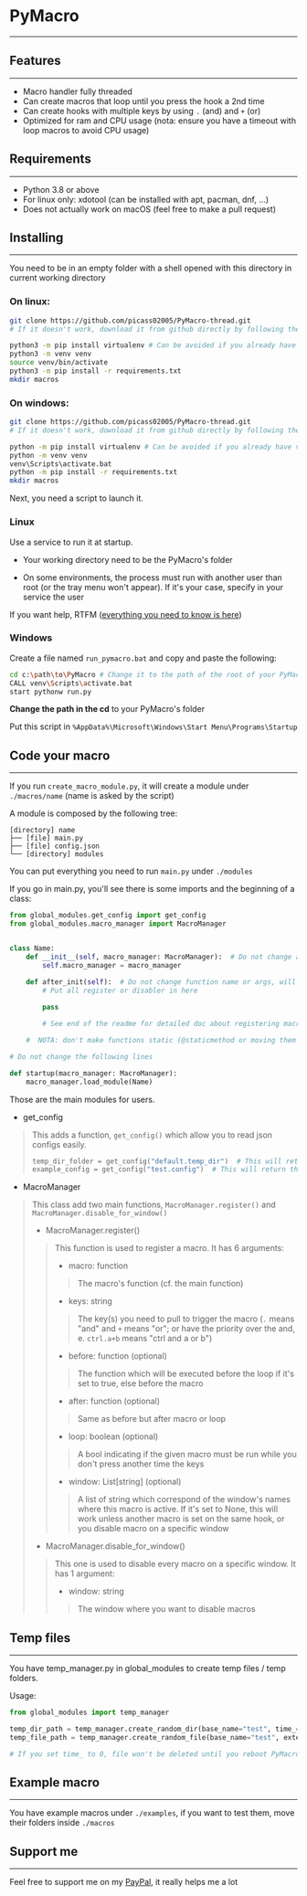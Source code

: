 # PyMacro

---

## Features

---

- Macro handler fully threaded
- Can create macros that loop until you press the hook a 2nd time
- Can create hooks with multiple keys by using `.` (and) and `+` (or)
- Optimized for ram and CPU usage (nota: ensure you have a timeout with loop macros to avoid CPU usage)

## Requirements

---

- Python 3.8 or above
- For linux only: xdotool (can be installed with apt, pacman, dnf, ...)
- Does not actually work on macOS (feel free to make a pull request)

## Installing

---

You need to be in an empty folder with a shell opened with this directory in current working directory

### On linux:

```bash
git clone https://github.com/picass02005/PyMacro-thread.git
# If it doesn't work, download it from github directly by following the link

python3 -m pip install virtualenv # Can be avoided if you already have virtualenv
python3 -m venv venv
source venv/bin/activate
python3 -m pip install -r requirements.txt
mkdir macros
```

### On windows:

```bash
git clone https://github.com/picass02005/PyMacro-thread.git
# If it doesn't work, download it from github directly by following the link

python -m pip install virtualenv # Can be avoided if you already have virtualenv
python -m venv venv
venv\Scripts\activate.bat
python -m pip install -r requirements.txt
mkdir macros
```

Next, you need a script to launch it.

### Linux

Use a service to run it at startup.

- Your working directory need to be the PyMacro's folder

- On some environments, the process must run with another user than root (or the tray menu won't appear). If it's your case, specify in your service the user

If you want help, RTFM ([everything you need to know is here](https://wiki.archlinux.org/title/systemd#Writing_unit_files))

### Windows

Create a file named `run_pymacro.bat` and copy and paste the following:

```bash
cd c:\path\to\PyMacro # Change it to the path of the root of your PyMacro install
CALL venv\Scripts\activate.bat
start pythonw run.py
```

**Change the path in the cd** to your PyMacro's folder

Put this script in `%AppData%\Microsoft\Windows\Start Menu\Programs\Startup`

## Code your macro

---

If you run `create_macro_module.py`, it will create a module under `./macros/name` (name is asked by the script)

A module is composed by the following tree:

```
[directory] name
├── [file] main.py
├── [file] config.json
└── [directory] modules
```

You can put everything you need to run `main.py` under `./modules`

If you go in main.py, you'll see there is some imports and the beginning of a class:
```python
from global_modules.get_config import get_config
from global_modules.macro_manager import MacroManager


class Name:
    def __init__(self, macro_manager: MacroManager):  # Do not change args, will be invoked by MacroManager
        self.macro_manager = macro_manager

    def after_init(self):  # Do not change function name or args, will be invoked by MacroManager
        # Put all register or disabler in here
        
        pass

        # See end of the readme for detailed doc about registering macros and disabling them for a window those functions

    #  NOTA: don't make functions static (@staticmethod or moving them outside the class except if it's in a module)

# Do not change the following lines

def startup(macro_manager: MacroManager):
    macro_manager.load_module(Name)
```

Those are the main modules for users.

- get_config
> This adds a function, `get_config()` which allow you to read json configs easily.
> ```python
> temp_dir_folder = get_config("default.temp_dir")  # This will return the temp_dir field in the config.json at the root of the project
> example_config = get_config("test.config")  # This will return the config field in the config.json of the test module
> ```

- MacroManager

> This class add two main functions, `MacroManager.register()` and `MacroManager.disable_for_window()`
> - MacroManager.register()
> > This function is used to register a macro. It has 6 arguments:
> > - macro: function
> > > The macro's function (cf. the main function)
> > - keys: string
> > > The key(s) you need to pull to trigger the macro (`.` means "and" and `+` means "or"; or have the priority over the and, e. `ctrl.a+b` means "ctrl and a or b")
> > - before: function (optional)
> > > The function which will be executed before the loop if it's set to true, else before the macro
> > - after: function (optional)
> > > Same as before but after macro or loop
> > - loop: boolean (optional)
> > > A bool indicating if the given macro must be run while you don't press another time the keys
> > - window: List[string] (optional)
> > > A list of string which correspond of the window's names where this macro is active. If it's set to None, this will work unless another macro is set on the same hook, or you disable macro on a specific window
>
> - MacroManager.disable_for_window()
> > This one is used to disable every macro on a specific window. It has 1 argument:
> > - window: string
> > > The window where you want to disable macros

## Temp files

--- 

You have temp_manager.py in global_modules to create temp files / temp folders.

Usage:
```python
from global_modules import temp_manager

temp_dir_path = temp_manager.create_random_dir(base_name="test", time_= 10)  # This will create a temp dir which name begin with "test" and which will last for 10 minutes after last edit in it
temp_file_path = temp_manager.create_random_file(base_name="test", extension="txt", time_=10)  # This will create a temp txt file which name begin with "test" and which last for 10 minutes after last edit

# If you set time_ to 0, file won't be deleted until you reboot PyMacro
```

## Example macro

---

You have example macros under `./examples`, if you want to test them, move their folders inside `./macros`

## Support me

---

Feel free to support me on my [PayPal](https://paypal.me/picasso2005), it really helps me a lot
